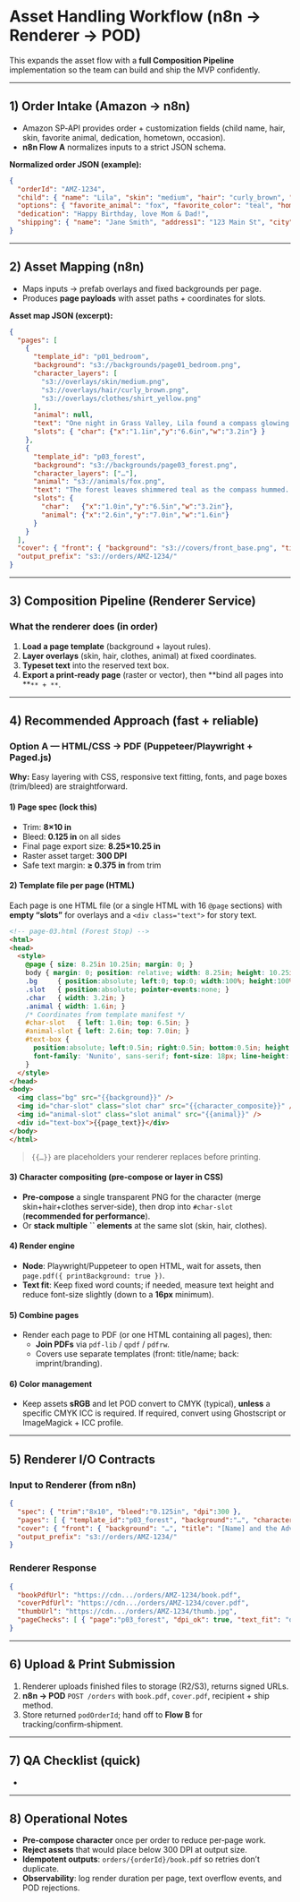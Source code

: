 # Asset Handling Workflow (n8n → Renderer → POD)

This expands the asset flow with a **full Composition Pipeline** implementation so the team can build and ship the MVP confidently.

---

## 1) Order Intake (Amazon → n8n)

- Amazon SP‑API provides order + customization fields (child name, hair, skin, favorite animal, dedication, hometown, occasion).
- **n8n Flow A** normalizes inputs to a strict JSON schema.

**Normalized order JSON (example):**

```json
{
  "orderId": "AMZ-1234",
  "child": { "name": "Lila", "skin": "medium", "hair": "curly_brown", "clothes": "shirt_yellow" },
  "options": { "favorite_animal": "fox", "favorite_color": "teal", "hometown": "Grass Valley" },
  "dedication": "Happy Birthday, love Mom & Dad!",
  "shipping": { "name": "Jane Smith", "address1": "123 Main St", "city": "Denver", "state": "CO", "zip": "80202", "country": "US" }
}
```

---

## 2) Asset Mapping (n8n)

- Maps inputs → prefab overlays and fixed backgrounds per page.
- Produces **page payloads** with asset paths + coordinates for slots.

**Asset map JSON (excerpt):**

```json
{
  "pages": [
    {
      "template_id": "p01_bedroom",
      "background": "s3://backgrounds/page01_bedroom.png",
      "character_layers": [
        "s3://overlays/skin/medium.png",
        "s3://overlays/hair/curly_brown.png",
        "s3://overlays/clothes/shirt_yellow.png"
      ],
      "animal": null,
      "text": "One night in Grass Valley, Lila found a compass glowing teal...",
      "slots": { "char": {"x":"1.1in","y":"6.6in","w":"3.2in"} }
    },
    {
      "template_id": "p03_forest",
      "background": "s3://backgrounds/page03_forest.png",
      "character_layers": ["…"],
      "animal": "s3://animals/fox.png",
      "text": "The forest leaves shimmered teal as the compass hummed...",
      "slots": {
        "char":   {"x":"1.0in","y":"6.5in","w":"3.2in"},
        "animal": {"x":"2.6in","y":"7.0in","w":"1.6in"}
      }
    }
  ],
  "cover": { "front": { "background": "s3://covers/front_base.png", "title": "Lila and the Adventure Compass" } },
  "output_prefix": "s3://orders/AMZ-1234/"
}
```

---

## 3) Composition Pipeline (Renderer Service)

### What the renderer does (in order)

1. **Load a page template** (background + layout rules).
2. **Layer overlays** (skin, hair, clothes, animal) at fixed coordinates.
3. **Typeset text** into the reserved text box.
4. **Export a print‑ready page** (raster or vector), then **bind all pages into **``** + **``.

---

## 4) Recommended Approach (fast + reliable)

### Option A — HTML/CSS → PDF (Puppeteer/Playwright + Paged.js)

**Why:** Easy layering with CSS, responsive text fitting, fonts, and page boxes (trim/bleed) are straightforward.

#### 1) Page spec (lock this)

- Trim: **8×10 in**
- Bleed: **0.125 in** on all sides
- Final page export size: **8.25×10.25 in**
- Raster asset target: **300 DPI**
- Safe text margin: **≥ 0.375 in** from trim

#### 2) Template file per page (HTML)

Each page is one HTML file (or a single HTML with 16 `@page` sections) with **empty “slots”** for overlays and a `<div class="text">` for story text.

```html
<!-- page-03.html (Forest Stop) -->
<html>
<head>
  <style>
    @page { size: 8.25in 10.25in; margin: 0; }
    body { margin: 0; position: relative; width: 8.25in; height: 10.25in; }
    .bg     { position:absolute; left:0; top:0; width:100%; height:100%; }
    .slot   { position:absolute; pointer-events:none; }
    .char   { width: 3.2in; }
    .animal { width: 1.6in; }
    /* Coordinates from template manifest */
    #char-slot   { left: 1.0in; top: 6.5in; }
    #animal-slot { left: 2.6in; top: 7.0in; }
    #text-box {
      position:absolute; left:0.5in; right:0.5in; bottom:0.5in; height:1.8in;
      font-family: 'Nunito', sans-serif; font-size: 18px; line-height: 1.35; color: #2b2520;
    }
  </style>
</head>
<body>
  <img class="bg" src="{{background}}" />
  <img id="char-slot" class="slot char" src="{{character_composite}}" />
  <img id="animal-slot" class="slot animal" src="{{animal}}" />
  <div id="text-box">{{page_text}}</div>
</body>
</html>
```

> `{{…}}` are placeholders your renderer replaces before printing.

#### 3) Character compositing (pre‑compose or layer in CSS)

- **Pre‑compose** a single transparent PNG for the character (merge skin+hair+clothes server‑side), then drop into `#char-slot` (**recommended for performance**).
- Or **stack multiple **``** elements** at the same slot (skin, hair, clothes).

#### 4) Render engine

- **Node**: Playwright/Puppeteer to open HTML, wait for assets, then `page.pdf({ printBackground: true })`.
- **Text fit**: Keep fixed word counts; if needed, measure text height and reduce font-size slightly (down to a **16px** minimum).

#### 5) Combine pages

- Render each page to PDF (or one HTML containing all pages), then:
  - **Join PDFs** via `pdf-lib` / `qpdf` / `pdfrw`.
  - Covers use separate templates (front: title/name; back: imprint/branding).

#### 6) Color management

- Keep assets **sRGB** and let POD convert to CMYK (typical), **unless** a specific CMYK ICC is required. If required, convert using Ghostscript or ImageMagick + ICC profile.

---

## 5) Renderer I/O Contracts

### Input to Renderer (from n8n)

```json
{
  "spec": { "trim":"8x10", "bleed":"0.125in", "dpi":300 },
  "pages": [ { "template_id":"p03_forest", "background":"…", "character": { "composited_png":"…" }, "animal":"…", "text":"…", "slots": { "char":{"x":"1.0in","y":"6.5in","w":"3.2in"}, "animal":{"x":"2.6in","y":"7.0in","w":"1.6in"} } } ],
  "cover": { "front": { "background": "…", "title": "[Name] and the Adventure Compass" }, "back": { "background": "…" } },
  "output_prefix": "s3://orders/AMZ-1234/"
}
```

### Renderer Response

```json
{
  "bookPdfUrl": "https://cdn.../orders/AMZ-1234/book.pdf",
  "coverPdfUrl": "https://cdn.../orders/AMZ-1234/cover.pdf",
  "thumbUrl": "https://cdn.../orders/AMZ-1234/thumb.jpg",
  "pageChecks": [ { "page":"p03_forest", "dpi_ok": true, "text_fit": "ok" } ]
}
```

---

## 6) Upload & Print Submission

1. Renderer uploads finished files to storage (R2/S3), returns signed URLs.
2. **n8n → POD** `POST /orders` with `book.pdf`, `cover.pdf`, recipient + ship method.
3. Store returned `podOrderId`; hand off to **Flow B** for tracking/confirm‑shipment.

---

## 7) QA Checklist (quick)

-

---

## 8) Operational Notes

- **Pre‑compose character** once per order to reduce per‑page work.
- **Reject assets** that would place below 300 DPI at output size.
- **Idempotent outputs**: `orders/{orderId}/book.pdf` so retries don’t duplicate.
- **Observability**: log render duration per page, text overflow events, and POD rejections.


